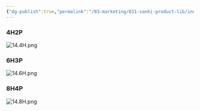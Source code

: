 ```yaml
---
{"dg-publish":true,"permalink":"/03-marketing/031-sanki-product-lib/index-of-prime-sk-56-a-2019/","tags":["SKProductLib"]}
---
```



### 4H2P

![14.4H.png](/img/user/03%20Marketing/031%20SANKI%20ProductLib/assets/Index%20of%20Prime%20SK56A%202019/14.4H.png)
### 6H3P

![14.6H.png](/img/user/03%20Marketing/031%20SANKI%20ProductLib/assets/Index%20of%20Prime%20SK56A%202019/14.6H.png)

### 8H4P

![14.8H.png](/img/user/03%20Marketing/031%20SANKI%20ProductLib/assets/Index%20of%20Prime%20SK56A%202019/14.8H.png)